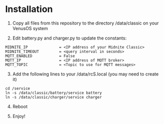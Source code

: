 # Installation

1. Copy all files from this repository to the directory /data/classic on your VenusOS system

2. Edit battery.py and charger.py to update the constants:

```
MIDNITE_IP              = <IP address of your Midnite Classic>
MIDNITE_TIMEOUT         = <query interval in seconds>
MQTT_ENABLED            = False
MQTT_IP                 = <IP address of MQTT broker>
MQTT_TOPIC              = <Topic to use for MQTT messages>
```

3. Add the following lines to your /data/rcS.local (you may need to create it)

```
cd /service
ln -s /data/classic/battery/service battery
ln -s /data/classic/charger/service charger
```

4. Reboot

5. Enjoy!
